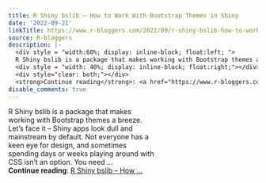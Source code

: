 ```yaml
---
title: R Shiny bslib – How to Work With Bootstrap Themes in Shiny
date: '2022-09-21'
linkTitle: https://www.r-bloggers.com/2022/09/r-shiny-bslib-how-to-work-with-bootstrap-themes-in-shiny/
source: R-bloggers
description: |-
  <div style = "width:60%; display: inline-block; float:left; ">
  R Shiny bslib is a package that makes working with Bootstrap themes a breeze. Let’s face it – Shiny apps look dull and mainstream by default. Not everyone has a keen eye for design, and sometimes spending days or weeks playing around with CSS isn’t an option. You need ...</div>
  <div style = "width: 40%; display: inline-block; float:right;"></div>
  <div style="clear: both;"></div>
  <strong>Continue reading</strong>: <a href="https://www.r-bloggers.com/2022/09/r-shiny-bslib-how-to-work-with-bootstrap-themes-in-shiny/">R Shiny bslib – How  ...
disable_comments: true
---
```

<div style = "width:60%; display: inline-block; float:left; ">
R Shiny bslib is a package that makes working with Bootstrap themes a breeze. Let’s face it – Shiny apps look dull and mainstream by default. Not everyone has a keen eye for design, and sometimes spending days or weeks playing around with CSS isn’t an option. You need ...</div>
<div style = "width: 40%; display: inline-block; float:right;"></div>
<div style="clear: both;"></div>
<strong>Continue reading</strong>: <a href="https://www.r-bloggers.com/2022/09/r-shiny-bslib-how-to-work-with-bootstrap-themes-in-shiny/">R Shiny bslib – How  ...
